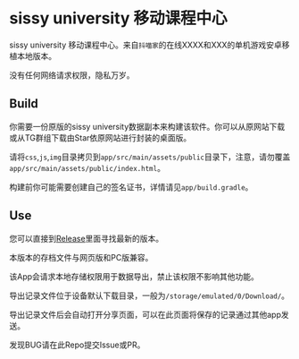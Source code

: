 # sissy university 移动课程中心

sissy university 移动课程中心。来自`抖喵家`的在线XXXX和XXX的单机游戏安卓移植本地版本。

没有任何网络请求权限，隐私万岁。

## Build

你需要一份原版的sissy university数据副本来构建该软件。你可以从原网站下载或从TG群组下载由Star依原网站进行封装的桌面版。

请将`css`,`js`,`img`目录拷贝到`app/src/main/assets/public`目录下，注意，请勿覆盖`app/src/main/assets/public/index.html`。

构建前你可能需要创建自己的签名证书，详情请见`app/build.gradle`。

## Use

您可以直接到[Release](https://github.com/leegggg/sissy-univ-android/releases)里面寻找最新的版本。

本版本的存档文件与网页版和PC版兼容。

该App会请求本地存储权限用于数据导出，禁止该权限不影响其他功能。

导出记录文件位于设备默认下载目录，一般为`/storage/emulated/0/Download/`。

导出记录文件后会自动打开分享页面，可以在此页面将保存的记录通过其他app发送。

发现BUG请在此Repo提交Issue或PR。
